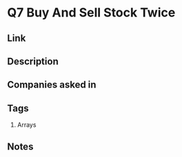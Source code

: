 # Q7 Buy And Sell Stock Twice

## Link

## Description

## Companies asked in

## Tags

1. Arrays

## Notes